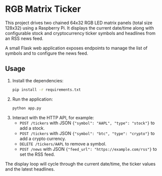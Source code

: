 # RGB Matrix Ticker

This project drives two chained 64x32 RGB LED matrix panels (total size
128x32) using a Raspberry Pi.  It displays the current date/time along
with configurable stock and cryptocurrency ticker symbols and headlines
from an RSS news feed.

A small Flask web application exposes endpoints to manage the list of
symbols and to configure the news feed.

## Usage

1. Install the dependencies:
   ```bash
   pip install -r requirements.txt
   ```
2. Run the application:
   ```bash
   python app.py
   ```
3. Interact with the HTTP API, for example:
   * `POST /tickers` with JSON `{"symbol": "AAPL", "type": "stock"}` to add a stock.
   * `POST /tickers` with JSON `{"symbol": "btc", "type": "crypto"}` to add a crypto currency.
   * `DELETE /tickers/AAPL` to remove a symbol.
   * `POST /news` with JSON `{"feed_url": "https://example.com/rss"}` to set the RSS feed.

The display loop will cycle through the current date/time, the ticker
values and the latest headlines.


